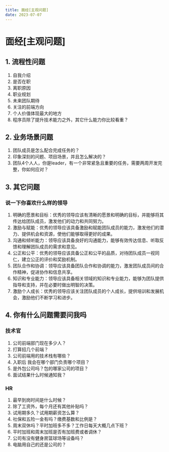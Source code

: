 ```yaml
---
title: 面经[主观问题]
date: 2023-07-07
---
```


# 面经[主观问题]



## 1. 流程性问题

1. 自我介绍
2. 是否在职
3. 离职原因
4. 职业规划
5. 未来团队期待
6. 关注的前端方向
7. 个人价值体现最大的地方
8. 程序员除了提升技术能力之外，其它什么能力你比较看重？



## 2. 业务场景问题

1. 团队成员是怎么配合完成任务的？
2. 印象深刻的问题、项目场景，并且怎么解决的？
4. 团队4个人人，你是leader，有一个非常紧急且重要的任务，需要两周开发完整，你如何应对？



## 3. 其它问题

### 说一下你喜欢什么样的领导

1. 明确的愿景和目标：优秀的领导应该有清晰的愿景和明确的目标，并能够将其传达给团队成员，激发他们的动力和共同努力。
2. 激励与赋能：优秀的领导应该具备激励和赋能团队成员的能力，激发他们的潜力、提供机会和资源，使他们能够取得更好的成果。
3. 沟通和倾听能力：领导应该具备良好的沟通能力，能够有效传达信息、听取反馈和理解团队成员的需求和意见。
4. 公正和公平：优秀的领导应该具备公正和公平的品质，对待团队成员一视同仁，建立公正的评价和奖励机制。
5. 团队合作和协调：领导应该具备团队合作和协调的能力，激发团队成员间的合作精神，促进协作和信息共享。
6. 知识和专业能力：领导应该具备相关领域的知识和专业能力，能够为团队提供指导和支持，并在必要时做出明智的决策。
7. 激励个人成长：优秀的领导应该关注团队成员的个人成长，提供培训和发展机会，激励他们不断学习和进步。



## 4. 你有什么问题需要问我吗

### 技术官

1. 公司前端部门现在多少人？
2. 打算招几个前端？
3. 公司前端用的技术栈有哪些？
4. 入职后 我会在哪个部门负责哪个项目？
5. 是外包公司吗？包的哪家公司的项目？
6. 面试结果什么时候通知我？



### HR

1. 最早到岗时间是什么时候？
2. 除了工资外，每个月还有其他补贴吗？
3. 试用期多久？试用期薪资怎么算？
4. 社保和五险一金有吗？缴费基数和比例是？
5. 周末双休吗？平时加班多不多？工作日每天大概几点下班？
6. 平时加班和周末加班是否有加班费或者调休？
7. 公司有没有健身房篮球场等设备吗？
8. 电脑用自己的还是公司的？
